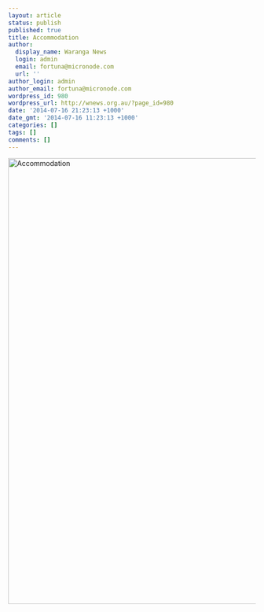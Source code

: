 ```yaml
---
layout: article
status: publish
published: true
title: Accommodation
author:
  display_name: Waranga News
  login: admin
  email: fortuna@micronode.com
  url: ''
author_login: admin
author_email: fortuna@micronode.com
wordpress_id: 980
wordpress_url: http://wnews.org.au/?page_id=980
date: '2014-07-16 21:23:13 +1000'
date_gmt: '2014-07-16 11:23:13 +1000'
categories: []
tags: []
comments: []
---
```

<p><a href="{{ site.url }}/images/2014/07/Accommodation.pdf"><img class="alignnone size-full wp-image-981" alt="Accommodation" src="{{ site.url }}/images/2014/07/Accommodation.jpg" width="624" height="907" /></a> <a href="{{ site.url }}/images/2014/07/Accommodation.pdf"><br />
</a></p>
